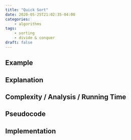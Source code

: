 ```yaml
---
title: "Quick Sort"
date: 2020-05-25T21:02:35-04:00
categories:
    - algorithms
tags:
    - sorting
    - divide & conquer
draft: false
---
```

 
## Example

## Explanation

## Complexity / Analysis / Running Time

## Pseudocode

## Implementation